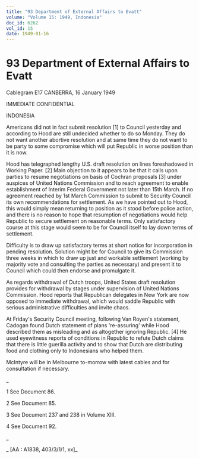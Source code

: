 ```yaml
---
title: "93 Department of External Affairs to Evatt"
volume: "Volume 15: 1949, Indonesia"
doc_id: 6262
vol_id: 15
date: 1949-01-16
---
```


# 93 Department of External Affairs to Evatt

Cablegram E17 CANBERRA, 16 January 1949

IMMEDIATE CONFIDENTIAL

INDONESIA

Americans did not in fact submit resolution [1] to Council yesterday and according to Hood are still undecided whether to do so Monday. They do not want another abortive resolution and at same time they do not want to be party to some compromise which will put Republic in worse position than it is now.

Hood has telegraphed lengthy U.S. draft resolution on lines foreshadowed in Working Paper. [2] Main objection to it appears to be that it calls upon parties to resume negotiations on basis of Cochran proposals [3] under auspices of United Nations Commission and to reach agreement to enable establishment of Interim Federal Government not later than 15th March. If no agreement reached by 1st March Commission to submit to Security Council its own recommendations for settlement. As we have pointed out to Hood, this would simply mean returning to position as it stood before police action, and there is no reason to hope that resumption of negotiations would help Republic to secure settlement on reasonable terms. Only satisfactory course at this stage would seem to be for Council itself to lay down terms of settlement.

Difficulty is to draw up satisfactory terms at short notice for incorporation in pending resolution. Solution might be for Council to give its Commission three weeks in which to draw up just and workable settlement (working by majority vote and consulting the parties as necessary) and present it to Council which could then endorse and promulgate it.

As regards withdrawal of Dutch troops, United States draft resolution provides for withdrawal by stages under supervision of United Nations Commission. Hood reports that Republican delegates in New York are now opposed to immediate withdrawal, which would saddle Republic with serious administrative difficulties and invite chaos.

At Friday's Security Council meeting, following Van Royen's statement, Cadogan found Dutch statement of plans 're-assuring' while Hood described them as misleading and as altogether ignoring Republic. [4] He used eyewitness reports of conditions in Republic to refute Dutch claims that there is little guerilla activity and to show that Dutch are distributing food and clothing only to Indonesians who helped them.

McIntyre will be in Melbourne to-morrow with latest cables and for consultation if necessary.

_

1 See Document 86.

2 See Document 85.

3 See Document 237 and 238 in Volume XIII.

4 See Document 92.

_

_ [AA : A1838, 403/3/1/1, xx]_
